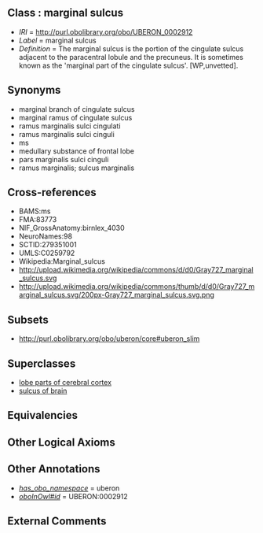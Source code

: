 
## Class : marginal sulcus

 * *IRI* = http://purl.obolibrary.org/obo/UBERON_0002912
 * *Label* = marginal sulcus
 * *Definition* = The marginal sulcus is the portion of the cingulate sulcus adjacent to the paracentral lobule and the precuneus. It is sometimes known as the 'marginal part of the cingulate sulcus'. [WP,unvetted].

## Synonyms

 * marginal branch of cingulate sulcus
 * marginal ramus of cingulate sulcus
 * ramus marginalis sulci cingulati
 * ramus marginalis sulci cinguli
 * ms
 * medullary substance of frontal lobe
 * pars marginalis sulci cinguli
 * ramus marginalis; sulcus marginalis

## Cross-references

 * BAMS:ms
 * FMA:83773
 * NIF_GrossAnatomy:birnlex_4030
 * NeuroNames:98
 * SCTID:279351001
 * UMLS:C0259792
 * Wikipedia:Marginal_sulcus
 * http://upload.wikimedia.org/wikipedia/commons/d/d0/Gray727_marginal_sulcus.svg
 * http://upload.wikimedia.org/wikipedia/commons/thumb/d/d0/Gray727_marginal_sulcus.svg/200px-Gray727_marginal_sulcus.svg.png

## Subsets

 * http://purl.obolibrary.org/obo/uberon/core#uberon_slim

## Superclasses

 * [lobe parts of cerebral cortex](../../UBERON/22/UBERON_0003022.md)
 * [sulcus of brain](../../UBERON/18/UBERON_0013118.md)

## Equivalencies


## Other Logical Axioms


## Other Annotations

 * *[has_obo_namespace](../../ce/oboInOwl#hasOBONamespace.md)* = uberon
 * *[oboInOwl#id](../../id/oboInOwl#id.md)* = UBERON:0002912

## External Comments

